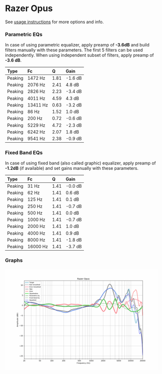 # Razer Opus
See [usage instructions](https://github.com/jaakkopasanen/AutoEq#usage) for more options and info.

### Parametric EQs
In case of using parametric equalizer, apply preamp of **-3.6dB** and build filters manually
with these parameters. The first 5 filters can be used independently.
When using independent subset of filters, apply preamp of **-3.6 dB**.

| Type    | Fc       |    Q | Gain    |
|:--------|:---------|:-----|:--------|
| Peaking | 1472 Hz  | 1.81 | -1.6 dB |
| Peaking | 2076 Hz  | 2.41 | 4.8 dB  |
| Peaking | 2826 Hz  | 2.23 | -3.4 dB |
| Peaking | 4011 Hz  | 4.59 | 4.3 dB  |
| Peaking | 13411 Hz | 0.63 | -3.2 dB |
| Peaking | 86 Hz    | 1.52 | 1.0 dB  |
| Peaking | 200 Hz   | 0.72 | -0.6 dB |
| Peaking | 5229 Hz  | 4.72 | -2.3 dB |
| Peaking | 6242 Hz  | 2.07 | 1.8 dB  |
| Peaking | 9541 Hz  | 2.38 | -0.9 dB |

### Fixed Band EQs
In case of using fixed band (also called graphic) equalizer, apply preamp of **-1.2dB**
(if available) and set gains manually with these parameters.

| Type    | Fc       |    Q | Gain    |
|:--------|:---------|:-----|:--------|
| Peaking | 31 Hz    | 1.41 | -0.0 dB |
| Peaking | 62 Hz    | 1.41 | 0.6 dB  |
| Peaking | 125 Hz   | 1.41 | 0.1 dB  |
| Peaking | 250 Hz   | 1.41 | -0.7 dB |
| Peaking | 500 Hz   | 1.41 | 0.0 dB  |
| Peaking | 1000 Hz  | 1.41 | -0.7 dB |
| Peaking | 2000 Hz  | 1.41 | 1.0 dB  |
| Peaking | 4000 Hz  | 1.41 | 0.9 dB  |
| Peaking | 8000 Hz  | 1.41 | -1.8 dB |
| Peaking | 16000 Hz | 1.41 | -3.7 dB |

### Graphs
![](./Razer%20Opus.png)
